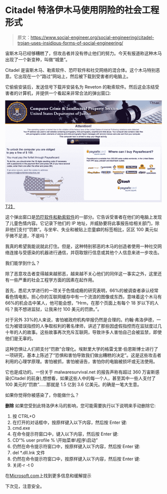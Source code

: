 # Citadel 特洛伊木马使用阴险的社会工程形式

> 原文：<https://www.social-engineer.org/social-engineering/citadel-trojan-uses-insidious-forms-of-social-engineering/>

宙斯木马已经够糟糕了，但攻击者并没有停止他们的努力。今天有报道称这种木马出现了一个新变种，叫做“城堡”。

Citadel 是宙斯木马、勒索软件、恐吓软件和社交网络的混合体。这个木马特别恶意。它出现在一个“路过”网站上，然后被下载到受害者的电脑上。

它偷偷安装后，发送信号下载并安装名为 Reveton 的勒索软件。然后这会冻结受害者的计算机，并提供一个看起来非常合法的弹出窗口:

[![](img/4ddc0f4c34d27f159c842125e99d4b24.png "police_trojan_screenshot")T2】](https://www.social-engineer.org/interesting-se-articles/citadel-trojan-uses-insidious-forms-of-social-engineering/attachment/police_trojan_screenshot/)

这个弹出窗口是[恐吓软件和勒索软件](https://www.social-engineer.org/framework/general-discussion/categories-social-engineers/hackers/ "Social Engineer Hackers")的一部分。它告诉受害者在他们的电脑上发现了儿童色情内容。它记录下他们的 IP 地址，并威胁要将此事报告给相关部门，除非他们支付“罚款”。与坐牢、失业和被贴上恋童癖的标签相比，区区 100 美元似乎微不足道，不是吗？

我真的希望我能说就此打住。但是，这种特别邪恶的木马的创造者使用一种社交网络连接与受感染的机器进行通信，并窃取银行信息或其他个人信息来进一步攻击。

我们能学到什么？

除了恶意攻击者变得越来越邪恶，越来越不关心他们的同伴这一事实之外，这里还有一些严重的社会工程学方面的因素在起作用。

首先，悉尼大学进行的一项关于色情成瘾的研究表明，66%的被调查者承认经常看色情电影。担心你的互联网缓存中有一个流浪的图像或东西，意味着这个木马有 66%的机会击中某人，他可能会想，“Hrm，在那个页面上有每个 18 岁以下的人吗？我不想进监狱，让我来付 100 美元的罚款。”。

对于另外 33%的人来说，害怕被政府机构举报仍然是合理的。约翰·弗洛伊德，一位为被错误指控的人争取权利的著名律师，讲述了那些因虚假指控而在监狱度过几十年的人的故事。这些故事再次充斥互联网，导致许多人害怕自己会被监禁，即使他们是无辜的。

这种恐惧让人们把支付“罚款”合理化。埃默里大学的格雷戈里·伯恩斯博士进行了一项研究，基本上陈述了“恐惧和害怕导致我们做出糟糕的决定”。这是这些攻击者利用的心理学原理。害怕被抓，害怕被诬告，害怕你的电脑被损坏或无法使用。

它也是成功的。一份关于 malwaresurvival.net 的报告声称有超过 360 万宙斯感染(Citadel 的前身),想想看，如果这些人中的每一个人，甚至其中一些人支付了 100 美元的“罚款”……那就是 1.5 亿到 3.6 亿美元。的确是一笔大生意。

如果你觉得你被感染了，你能做什么？

**删除**
如果您受到此特洛伊木马的影响，您可能需要执行以下说明来手动删除它:

1.  按 CTRL+O
2.  在打开的对话框中，按原样键入以下内容，然后按 Enter 键:
3.  cmd.exe
4.  在命令提示符窗口中，键入以下内容，然后按 Enter 键:
5.  CD“% user profile % \开始菜单\程序\启动”
6.  仍然在命令提示符窗口中，按原样键入以下内容，然后按 Enter 键:
7.  del *.dll.lnk 文件
8.  仍然在命令提示符窗口中，按原样键入以下内容，然后按 Enter 键:
9.  关闭-r -t 0

在[Microsoft.com](https://www.microsoft.com/security/portal/Threat/Encyclopedia/Entry.aspx?Name=Trojan%3aWin32%2fReveton.A "Citadel Mitigation")上找到更多信息和缓解提示

下次见，注意安全。